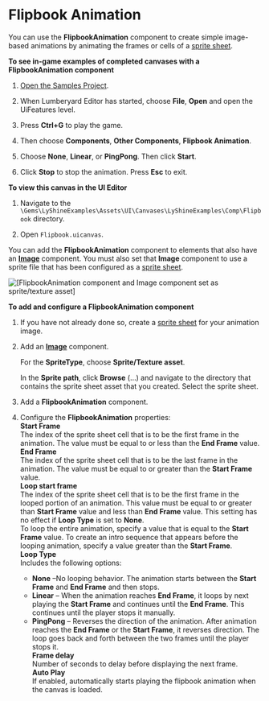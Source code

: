 # Flipbook Animation<a name="ui-editor-components-other-flipbook"></a>

You can use the **FlipbookAnimation** component to create simple image\-based animations by animating the frames or cells of a [sprite sheet](ui-editor-component-sprite-sheets.md)\.

**To see in\-game examples of completed canvases with a FlipbookAnimation component**

1. [Open the Samples Project](configurator-projects.md#project-configurator-launch-projects)\.

1. When Lumberyard Editor has started, choose **File**, **Open** and open the UiFeatures level\.

1. Press **Ctrl\+G** to play the game\.

1. Then choose **Components**, **Other Components**, **Flipbook Animation**\.

1. Choose **None**, **Linear**, or **PingPong**\. Then click **Start**\.

1. Click **Stop** to stop the animation\. Press **Esc** to exit\.

**To view this canvas in the **UI Editor****

1. Navigate to the `\Gems\LyShineExamples\Assets\UI\Canvases\LyShineExamples\Comp\Flipbook` directory\.

1. Open `Flipbook.uicanvas`\.

You can add the **FlipbookAnimation** component to elements that also have an [**Image**](ui-editor-components-image.md) component\. You must also set that **Image** component to use a sprite file that has been configured as a [sprite sheet](ui-editor-component-sprite-sheets.md)\.

![\[FlipbookAnimation component and Image component set as sprite/texture asset\]](http://docs.aws.amazon.com/lumberyard/latest/userguide/images/ui-editor-components-other-flipbook-1.png)

**To add and configure a FlipbookAnimation component**

1. If you have not already done so, create a [sprite sheet](ui-editor-component-sprite-sheets.md) for your animation image\.

1. Add an [**Image**](ui-editor-components-image.md) component\. 

   For the **SpriteType**, choose **Sprite/Texture asset**\.

   In the **Sprite path**, click **Browse** \(…\) and navigate to the directory that contains the sprite sheet asset that you created\. Select the sprite sheet\.

1. Add a **FlipbookAnimation** component\.

1. Configure the **FlipbookAnimation** properties:  
**Start Frame**  
The index of the sprite sheet cell that is to be the first frame in the animation\. The value must be equal to or less than the **End Frame** value\.  
**End Frame**  
The index of the sprite sheet cell that is to be the last frame in the animation\. The value must be equal to or greater than the **Start Frame** value\.  
**Loop start frame**  
The index of the sprite sheet cell that is to be the first frame in the looped portion of an animation\. This value must be equal to or greater than **Start Frame** value and less than **End Frame** value\. This setting has no effect if **Loop Type** is set to **None**\.  
To loop the entire animation, specify a value that is equal to the **Start Frame** value\. To create an intro sequence that appears before the looping animation, specify a value greater than the **Start Frame**\.   
**Loop Type**  
Includes the following options:  
   + **None** –No looping behavior\. The animation starts between the **Start Frame** and **End Frame** and then stops\.
   + **Linear** – When the animation reaches **End Frame**, it loops by next playing the **Start Frame** and continues until the **End Frame**\. This continues until the player stops it manually\.
   + **PingPong** – Reverses the direction of the animation\. After animation reaches the **End Frame** or the **Start Frame**, it reverses direction\. The loop goes back and forth between the two frames until the player stops it\.  
**Frame delay**  
Number of seconds to delay before displaying the next frame\.  
**Auto Play**  
If enabled, automatically starts playing the flipbook animation when the canvas is loaded\.